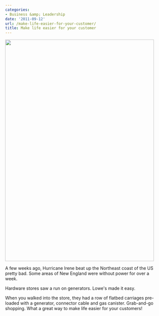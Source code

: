 ```yaml
---
categories:
- Business &amp; Leadership
date: '2011-09-12'
url: /make-life-easier-for-your-customer/
title: Make life easier for your customer
---
```


<img src="https://gomakethings.com/wp-content/uploads/2011/09/Generator1.jpg" alt="" title="Generator" width="480" height="716" class="aligncenter size-full wp-image-1307" />

A few weeks ago, Hurricane Irene beat up the Northeast coast of the US pretty bad. Some areas of New England were without power for over a week.

Hardware stores saw a run on generators. Lowe's made it easy.

When you walked into the store, they had a row of flatbed carriages pre-loaded with a generator, connector cable and gas canister. Grab-and-go shopping. What a great way to make life easier for your customers!